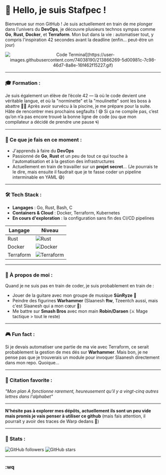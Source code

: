 # 👋 Hello, je suis **Stafpec** !

Bienvenue sur mon GitHub ! Je suis actuellement en train de me plonger dans l'univers du **DevOps**, je découvre plusieurs technos sympas comme **Go**, **Rust**, **Docker**, et **Terraform**. Mon but dans la vie : automatiser tout, y compris l'inspiration 42 secondes avant la deadline (enfin... peut-être un jour)



<p align="center">
  <img src="[https://media.giphy.com/media/3ohzdUqCq11h3wQhlS/giphy.gif" alt="Code Terminal](https://user-images.githubusercontent.com/74038190/213866269-5d00981c-7c98-46d7-8a8e-16f462f15227.gif)" />
</p>

---

### 🎓 Formation :
Je suis également un élève de l’école 42 — là où le code devient une véritable langue, et où la "norminette" et la "moulinette" sont les boss à abattre 🧑‍💻
Après avoir survécu à la piscine, je me prépare pour la suite. Hâte de rencontrer mes prochains segfaults ! 😅 
Si ça ne compile pas, c’est qu’on n’a pas encore trouvé la bonne ligne de code (ou que mon compilateur a décidé de prendre une pause 🌀)

---

### 🚀 Ce que je fais en ce moment :
- J'apprends à faire du **DevOps**
- Passionné de **Go**, **Rust** et un peu de tout ce qui touche à l'automatisation et à la gestion des infrastructures
- Actuellement en train de travailler sur un **projet secret**... (Je pourrais te le dire, mais ensuite il faudrait que je te fasse coder un pipeline interminable en YAML 😅)

---

### 🛠️ Tech Stack :
- **Langages** : Go, Rust, Bash, C
- **Containers & Cloud** : Docker, Terraform, Kubernetes
- **En cours d'exploration** : la configuration sans fin des CI/CD pipelines



| Langage         | Niveau       |
|------------------|--------------|
| Rust             | ![Rust](https://img.shields.io/badge/Level%20-Beginner-yellow) |
| Docker           | ![Docker](https://img.shields.io/badge/Level%20-Beginner-yellow) |
| Terraform        | ![Terraform](https://img.shields.io/badge/Level%20-Beginner-yellow) |



---

### 🎸 À propos de moi :
Quand je ne suis pas en train de coder, je suis probablement en train de :
- Jouer de la guitare avec mon groupe de musique **SūnRyze** 🌅
- Peindre des figurines **Warhammer** (Slaanesh **ftw**, Tzeentch aussi, mais c'est Slaanesh qui a mon cœur 💜)
- Me battre sur **Smash Bros** avec mon main **Robin/Daraen** (⚔️ Mage tactique > tout le reste)

---

### 🎮 Fun fact :
Si je devais automatiser une partie de ma vie avec Terraform, ce serait probablement la gestion de mes dés sur **Warhammer**. Mais bon, je ne pense pas que je trouverais un module pour invoquer Slaanesh directement dans mon repo. Quoique...

---

### 💬 Citation favorite :
_"Mon plan A fonctionne rarement, heureusement qu'il y a vingt-cinq autres lettres dans l'alphabet"_

---

**N'hésite pas à explorer mes dépôts, actuellement ils sont un peu vide mais promis je vais penser à utiliser ce github** (mais fais attention, il pourrait y avoir des traces de Warp dedans 👾)

---

### 🚀 Stats :

![GitHub followers](https://img.shields.io/github/followers/stafpec?label=Follow&style=social)
![GitHub stars](https://img.shields.io/github/stars/stafpec?label=Stars&style=social)

---

### **:wq**

